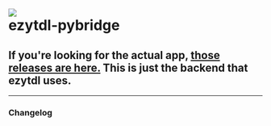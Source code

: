 <h1 align="left">
    <img src="https://raw.githubusercontent.com/sylviiu/ezytdl/main/.github/banner-rounded.png"/><br>
    <strong>ezytdl-pybridge</strong>
</h1>

## If you're looking for the actual app, [those releases are here.](https://github.com/sylviiu/ezytdl/releases) This is just the backend that ezytdl uses.

---

### Changelog

